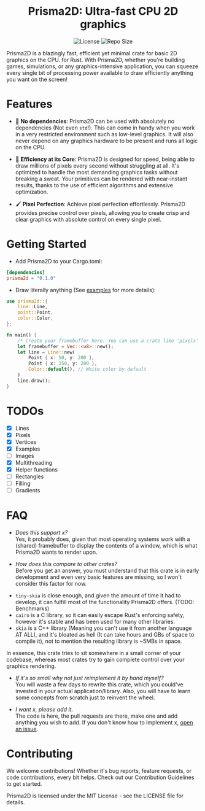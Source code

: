 <div align="center">
<h1>Prisma2D: Ultra-fast CPU 2D graphics</h1>
<img src="https://img.shields.io/crates/l/prisma2d?logoColor=white&color=blue&
" alt="License">
<img src="https://img.shields.io/github/repo-size/tseli0s/Prisma2D?logo=github&logoColor=white&label=repo%20size&labelColor=black&color=green
" alt="Repo Size">
</div>

Prisma2D is a blazingly fast, efficient yet minimal crate for basic 2D graphics on the CPU. for Rust. With Prisma2D, whether you're building games, simulations, or any graphics-intensive application, you can squeeze every single bit of processing power available to draw efficiently anything you want on the screen!

# Features
- 🦀 **No dependencies**: Prisma2D can be used with absolutely no dependencies (Not even `std`!). This can come in handy when you work in a very restricted environment such as low-level graphics. It will also never depend on any graphics hardware to be present and runs all logic on the CPU.

- 🚀 **Efficiency at its Core**: Prisma2D is designed for speed, being able to draw millions of pixels every second without struggling at all. It's optimized to handle the most demanding graphics tasks without breaking a sweat. Your primitives can be rendered with near-instant results, thanks to the use of efficient algorithms and extensive optimization.

- 🖌️ **Pixel Perfection**: Achieve pixel perfection effortlessly. Prisma2D provides precise control over pixels, allowing you to create crisp and clear graphics with absolute control on every single pixel.

# Getting Started
- Add Prisma2D to your Cargo.toml:

```toml
[dependencies]
prisma2d = "0.1.0"
```

- Draw literally anything (See [examples](./examples/) for more details):
```rust
use prisma2d::{
    line::Line,
    point::Point,
    color::Color,
};

fn main() {
    /* Create your framebuffer here. You can use a crate like 'pixels' */
    let framebuffer = Vec::<u8>::new();
    let line = Line::new(
        Point { x: 50, y: 200 },
        Point { x: 150, y: 200 },
        Color::default(), // White color by default
    )
    line.draw();
}
```

# TODOs
- [x] Lines
- [x] Pixels
- [x] Vertices
- [x] Examples
- [ ] Images
- [x] Multithreading
- [x] Helper functions
- [ ] Rectangles
- [ ] Filling
- [ ] Gradients

# FAQ
- *Does this support x?*\
Yes, it probably does, given that most operating systems work with a (shared) framebuffer to display the contents of a window, which is what Prisma2D wants to render upon.

- *How does this compare to other crates?*\
Before you get an answer, you must understand that this crate is in early development and even very basic features are missing, so I won't consider this factor for now.

* `tiny-skia` is close enough, and given the amount of time it had to develop, it can fulfill most of the functionality Prisma2D offers. (TODO: Benchmarks)
* `cairo` is a C library, so it can easily escape Rust's enforcing safety, however it's stable and has been used for many other libraries.
* `skia` is a C++ library (Meaning you can't use it from another language AT ALL), and it's bloated as hell (It can take hours and GBs of space to compile it), not to mention the resulting library is ~5MBs in space.

In essence, this crate tries to sit somewhere in a small corner of your codebase, whereas most crates try to gain complete control over your graphics rendering.

- *If it's so small why not just reimplement it by hand myself?*\
You will waste a few days to rewrite this crate, which you could've invested in your actual application/library. Also, you will have to learn some concepts from scratch just to reinvent the wheel.

- *I want x, please add it.*\
The code is here, the pull requests are there, make one and add anything you wish to add. If you don't know how to implement x, [open an issue](https://github.com/tseli0s/Prisma2D/issues/).

# Contributing

We welcome contributions! Whether it's bug reports, feature requests, or code contributions, every bit helps. Check out our Contribution Guidelines to get started.

Prisma2D is licensed under the MIT License - see the LICENSE file for details.